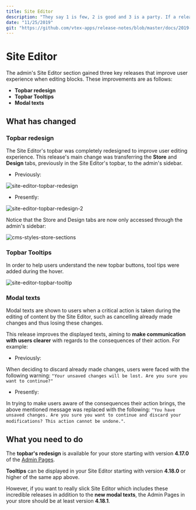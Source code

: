 ```yaml
---
title: Site Editor
description: "They say 1 is few, 2 is good and 3 is a party. If a release for the Site Editor is already incredible, picture 3? Check out the new Topbar, complete with tooltips and new modal texts for the admin section."
date: "11/25/2019"
git: "https://github.com/vtex-apps/release-notes/blob/master/docs/2019-week-45-46/site-editor.md"
---
```


# Site Editor 

The admin's Site Editor section gained three key releases that improve user experience when editing blocks. These improvements are as follows:

- **Topbar redesign**
- **Topbar Tooltips**
- **Modal texts**

## What has changed 

### Topbar redesign 

The Site Editor's topbar was completely redesigned to improve user editing experience. This release's main change was transferring the **Store** and **Design** tabs, previously in the Site Editor's topbar, to the admin's sidebar. 

- Previously: 

![site-editor-topbar-redesign](https://user-images.githubusercontent.com/52087100/69550686-34885c80-0f7a-11ea-9828-dba0f8c25958.png)

- Presently: 

![site-editor-topbar-redesign-2](https://user-images.githubusercontent.com/52087100/69550748-52ee5800-0f7a-11ea-9e89-5f1a7b4177ab.png)

Notice that the Store and Design tabs are now only accessed through the admin's sidebar:

![cms-styles-store-sections](https://user-images.githubusercontent.com/52087100/69550948-a6f93c80-0f7a-11ea-833d-0260db65449b.png)

### Topbar Tooltips 

In order to help users understand the new topbar buttons, tool tips were added during the hover.

![site-editor-topbar-tooltip](https://user-images.githubusercontent.com/52087100/69551002-c09a8400-0f7a-11ea-8b9d-1b301946f7de.png)

### Modal texts 

Modal texts are shown to users when a critical action is taken during the editing of content by the Site Editor, such as cancelling already made changes and thus losing these changes.

This release improves the displayed texts, aiming to **make communication with users clearer** with regards to the consequences of their action. For example:

- Previously: 

When deciding to discard already made changes, users were faced with the following warning: `"Your unsaved changes will be lost. Are you sure you want to continue?"`

- Presently: 

In trying to make users aware of the consequences their action brings, the above mentioned message was replaced with the following: `"You have unsaved changes. Are you sure you want to continue and discard your modifications? This action cannot be undone."`. 

## What you need to do 

The **topbar's redesign** is available for your store starting with version **4.17.0** of the [Admin Pages](https://vtex.io/docs/app/vtex.admin-pages). 

**Tooltips** can be displayed in your Site Editor starting with version **4.18.0** or higher of the same app above.

However, if you want to really slick Site Editor which includes these incredible releases in addition to the **new modal texts**, the Admin Pages in your store should be at least version **4.18.1**.
